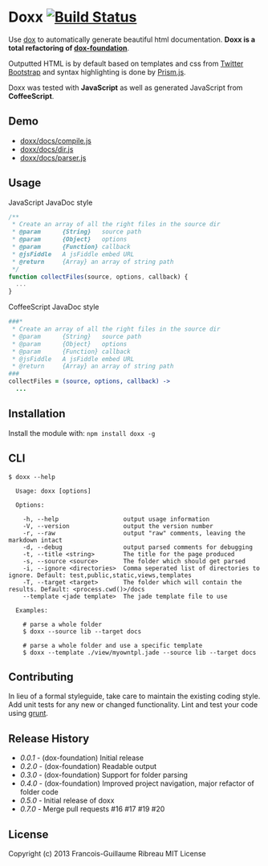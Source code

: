 # Doxx [![Build Status](https://travis-ci.org/FGRibreau/doxx.png)](https://travis-ci.org/FGRibreau/doxx)

Use [dox](https://github.com/visionmedia/dox) to automatically generate beautiful html documentation. **Doxx is a total refactoring of [dox-foundation](https://github.com/punkave/dox-foundation/)**.

Outputted HTML is by default based on templates and css from [Twitter Bootstrap](twitter.github.com/bootstrap/) and syntax highlighting is done by [Prism.js](http://prismjs.com/).

Doxx was tested with **JavaScript** as well as generated JavaScript from **CoffeeScript**.

## Demo
* [doxx/docs/compile.js](http://fgribreau.github.com/doxx/docs/compile.js.html)
* [doxx/docs/dir.js](http://fgribreau.github.com/doxx/docs/dir.js.html)
* [doxx/docs/parser.js](http://fgribreau.github.com/doxx/docs/parser.js.html)


## Usage

JavaScript JavaDoc style

```javascript
/**
 * Create an array of all the right files in the source dir
 * @param      {String}   source path
 * @param      {Object}   options
 * @param      {Function} callback
 * @jsFiddle   A jsFiddle embed URL
 * @return     {Array} an array of string path
 */
function collectFiles(source, options, callback) {
  ...
}

```

CoffeeScript JavaDoc style

```coffeescript
###*
 * Create an array of all the right files in the source dir
 * @param      {String}   source path
 * @param      {Object}   options
 * @param      {Function} callback
 * @jsFiddle   A jsFiddle embed URL
 * @return     {Array} an array of string path
###
collectFiles = (source, options, callback) ->
  ...

```

## Installation
Install the module with: `npm install doxx -g`

## CLI
```
$ doxx --help

  Usage: doxx [options]

  Options:

    -h, --help                  output usage information
    -V, --version               output the version number
    -r, --raw                   output "raw" comments, leaving the markdown intact
    -d, --debug                 output parsed comments for debugging
    -t, --title <string>        The title for the page produced
    -s, --source <source>       The folder which should get parsed
    -i, --ignore <directories>  Comma seperated list of directories to ignore. Default: test,public,static,views,templates
    -T, --target <target>       The folder which will contain the results. Default: <process.cwd()>/docs
    --template <jade template>  The jade template file to use

  Examples:

    # parse a whole folder
    $ doxx --source lib --target docs

    # parse a whole folder and use a specific template
    $ doxx --template ./view/myowntpl.jade --source lib --target docs
```

## Contributing
In lieu of a formal styleguide, take care to maintain the existing coding style. Add unit tests for any new or changed functionality. Lint and test your code using [grunt](https://github.com/cowboy/grunt).

## Release History
* *0.0.1* - (dox-foundation) Initial release
* *0.2.0* - (dox-foundation) Readable output
* *0.3.0* - (dox-foundation) Support for folder parsing
* *0.4.0* - (dox-foundation) Improved project navigation, major refactor of folder code
* *0.5.0* - Initial release of doxx
* *0.7.0* - Merge pull requests #16 #17 #19 #20

## License
Copyright (c) 2013 Francois-Guillaume Ribreau
MIT License
